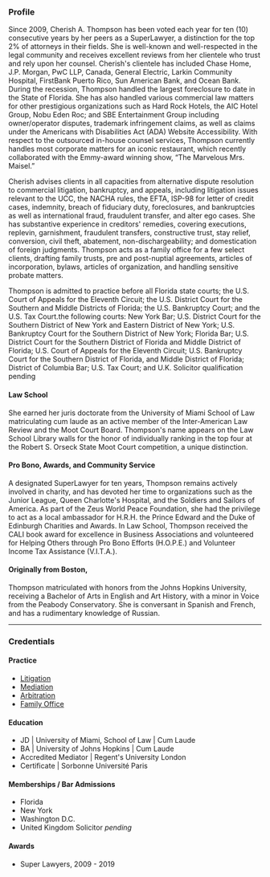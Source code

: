 ### Profile
Since 2009, Cherish A. Thompson has been voted each year for ten (10) consecutive years by her peers as a SuperLawyer, a distinction for the top 2% of attorneys in their fields. She is well-known and well-respected in the legal community and receives excellent reviews from her clientele who trust and rely upon her counsel. Cherish's clientele has included Chase Home, J.P. Morgan, PwC LLP, Canada, General Electric, Larkin Community Hospital, FirstBank Puerto Rico, Sun American Bank, and Ocean Bank. During the recession, Thompson handled the largest foreclosure to date in the State of Florida. She has also handled various commercial law matters for other prestigious organizations such as Hard Rock Hotels, the AIC Hotel Group, Nobu Eden Roc; and SBE Entertainment Group including owner/operator disputes, trademark infringement claims, as well as claims under the Americans with Disabilities Act (ADA) Website Accessibility. With respect to the outsourced in-house counsel services, Thompson currently handles most corporate matters for an iconic restaurant, which recently collaborated with the Emmy-award winning show, “The Marvelous Mrs. Maisel.” 

Cherish  advises clients in all capacities from alternative dispute resolution to commercial litigation, bankruptcy, and appeals, including litigation issues relevant to the UCC, the NACHA rules, the EFTA, ISP-98 for letter of credit cases, indemnity, breach of fiduciary duty, foreclosures, and bankruptcies as well as international fraud, fraudulent transfer, and alter ego cases. She has substantive experience in creditors' remedies, covering executions, replevin, garnishment, fraudulent transfers, constructive trust, stay relief, conversion, civil theft, abatement, non-dischargeability; and domestication of foreign judgments. Thompson acts as a family office for a few select clients, drafting family trusts, pre and post-nuptial agreements, articles of incorporation, bylaws, articles of organization, and handling sensitive probate matters.

Thompson is admitted to practice before all Florida state courts; the U.S. Court of Appeals for the Eleventh Circuit; the U.S. District Court for the Southern and Middle Districts of Florida; the U.S. Bankruptcy Court; and the U.S. Tax Court.the following courts:  New York Bar; U.S. District Court for the Southern District of New York and Eastern District of New York; U.S. Bankruptcy Court for the Southern District of New York; Florida Bar; U.S. District Court for the Southern District of Florida and Middle District of Florida; U.S. Court of Appeals for the Eleventh Circuit; U.S. Bankruptcy Court for the Southern District of Florida, and Middle District of Florida; District of Columbia Bar; U.S. Tax Court; and U.K. Solicitor qualification pending

#### Law School
She earned her juris doctorate from the University of Miami School of Law matriculating cum laude as an active member of the Inter-American Law Review and the Moot Court Board. Thompson's name appears on the Law School Library walls for the honor of individually ranking in the top four at the Robert S. Orseck State Moot Court competition, a unique distinction.

#### Pro Bono, Awards, and Community Service
A designated SuperLawyer for ten years, Thompson remains actively involved in charity, and has devoted her time to organizations such as the Junior League, Queen Charlotte's Hospital, and the Soldiers and Sailors of America. As part of the Zeus World Peace Foundation, she had the privilege to act as a local ambassador for H.R.H. the Prince Edward and the Duke of Edinburgh Charities and Awards. In Law School, Thompson received the CALI book award for excellence in Business Associations and volunteered for Helping Others through Pro Bono Efforts (H.O.P.E.) and Volunteer Income Tax Assistance (V.I.T.A.). 

#### Originally from Boston,
Thompson matriculated with honors from the Johns Hopkins University, receiving a Bachelor of Arts in English and Art History, with a minor in Voice from the Peabody Conservatory. She is conversant in Spanish and French, and has a rudimentary knowledge of Russian.

****

### Credentials

#### Practice
- <a href="litigation">Litigation</a>
- <a href="mediation">Mediation</a>
- <a href="arbitration">Arbitration</a>
- <a href="family-office">Family Office</a>

#### Education
- JD | University of Miami, School of Law | Cum Laude
- BA | University of Johns Hopkins | Cum Laude
- Accredited Mediator | Regent's University London
- Certificate | Sorbonne Université Paris

#### Memberships / Bar Admissions
- Florida 
- New York
- Washington D.C.
- United Kingdom Solicitor <i>pending</i>

#### Awards
- Super Lawyers, 2009 - 2019




